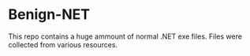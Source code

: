 # Benign-NET
This repo contains a huge ammount of normal .NET exe files.
Files were collected from various resources.
